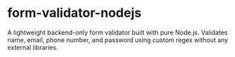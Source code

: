 # form-validator-nodejs
A lightweight backend-only form validator built with pure Node.js. Validates name, email, phone number, and password using custom regex without any external libraries.
